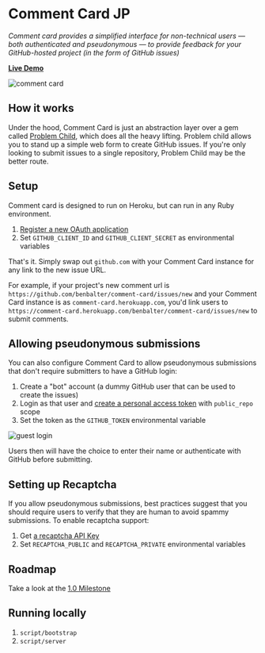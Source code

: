 # Comment Card JP

*Comment card provides a simplified interface for non-technical users — both authenticated and pseudonymous — to provide feedback for your GitHub-hosted project (in the form of GitHub issues)*

**[Live Demo](https://comment-card.herokuapp.com/benbalter/comment-card/issues/new)**

![comment card](https://cloud.githubusercontent.com/assets/282759/3349920/a7283a1c-f982-11e3-8a92-5fa7c291bf44.png)

## How it works

Under the hood, Comment Card is just an abstraction layer over a gem called [Problem Child](https://github.com/benbalter/problem_child), which does all the heavy lifting. Problem child allows you to stand up a simple web form to create GitHub issues. If you're only looking to submit issues to a single repository, Problem Child may be the better route.

## Setup

Comment card is designed to run on Heroku, but can run in any Ruby environment.

1. [Register a new OAuth application](https://github.com/settings/applications/new)
2. Set `GITHUB_CLIENT_ID` and `GITHUB_CLIENT_SECRET` as environmental variables

That's it. Simply swap out `github.com` with your Comment Card instance for any link to the new issue URL.

For example, if your project's new comment url is `https://github.com/benbalter/comment-card/issues/new` and your Comment Card instance is as `comment-card.herokuapp.com`, you'd link users to `https://comment-card.herokuapp.com/benbalter/comment-card/issues/new` to submit comments.

## Allowing pseudonymous submissions

You can also configure Comment Card to allow pseudonymous submissions that don't require submitters to have a GitHub login:

1. Create a "bot" account (a dummy GitHub user that can be used to create the issues)
2. Login as that user and [create a personal access token](https://github.com/settings/tokens/new) with `public_repo` scope
3. Set the token as the `GITHUB_TOKEN` environmental variable

![guest login](https://cloud.githubusercontent.com/assets/282759/3349921/a8bc334c-f982-11e3-9b1b-7e691a2216b6.png)

Users then will have the choice to enter their name or authenticate with GitHub before submitting.

## Setting up Recaptcha

If you allow pseudonymous submissions, best practices suggest that you should require users to verify that they are human to avoid spammy submissions. To enable recaptcha support:

1. Get [a recaptcha API Key](https://www.google.com/recaptcha/admin#createsite)
2. Set `RECAPTCHA_PUBLIC` and `RECAPTCHA_PRIVATE` environmental variables

## Roadmap

Take a look at the [1.0 Milestone](https://github.com/benbalter/comment-card/issues?milestone=2&state=open)

## Running locally

1. `script/bootstrap`
2. `script/server`
